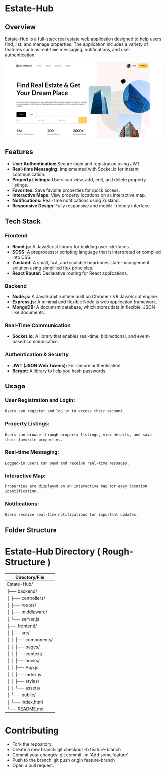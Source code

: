# Estate-Hub

## Overview

Estate-Hub is a full-stack real estate web application designed to help users find, list, and manage properties. The application includes a variety of features such as real-time messaging, notifications, and user authentication.

![Example Image](https://github.com/Yatharth-0413/EstateHUB/blob/master/Homepage.png)

## Features

- **User Authentication:** Secure login and registration using JWT.
- **Real-time Messaging:** Implemented with Socket.io for instant communication.
- **Property Listings:** Users can view, add, edit, and delete property listings.
- **Favorites:** Save favorite properties for quick access.
- **Interactive Maps:** View property locations on an interactive map.
- **Notifications:** Real-time notifications using Zustand.
- **Responsive Design:** Fully responsive and mobile-friendly interface.

## Tech Stack

### Frontend

- **React.js:** A JavaScript library for building user interfaces.
- **SCSS:** A preprocessor scripting language that is interpreted or compiled into CSS.
- **Zustand:** A small, fast, and scalable bearbones state-management solution using simplified flux principles.
- **React Router:** Declarative routing for React applications.

### Backend

- **Node.js:** A JavaScript runtime built on Chrome's V8 JavaScript engine.
- **Express.js:** A minimal and flexible Node.js web application framework.
- **MongoDB:** A document database, which stores data in flexible, JSON-like documents.

### Real-Time Communication

- **Socket.io:** A library that enables real-time, bidirectional, and event-based communication.

### Authentication & Security

- **JWT (JSON Web Tokens):** For secure authentication.
- **Bcrypt:** A library to help you hash passwords.


## Usage
### User Registration and Login:  
    Users can register and log in to access their account.

### Property Listings:
    Users can browse through property listings, view details, and save their favorite properties.

### Real-time Messaging:
    Logged-in users can send and receive real-time messages.

### Interactive Map:
    Properties are displayed on an interactive map for easy location identification.

### Notifications:
    Users receive real-time notifications for important updates.

## Folder Structure

# Estate-Hub Directory ( Rough-Structure )

| Directory/File          |
|-------------------------|
| Estate-Hub/             |
| ├── backend/             |
| │   ├── controllers/     |          |
| │   ├── routes/          |
| │   ├── middleware/      |
| │   └── server.js        |
| ├── frontend/            |
| │   ├── src/             |
| │   │   ├── components/  |
| │   │   ├── pages/       |
| │   │   ├── context/     |
| │   │   ├── hooks/       |
| │   │   ├── App.js       |
| │   │   ├── index.js     |
| │   │   ├── styles/      |
| │   │   └── assets/      |
| │   └── public/           |
| │       └── index.html   |
| └── README.md            |



# Contributing
- Fork the repository.
- Create a new branch: git checkout -b feature-branch
- Commit your changes: git commit -m 'Add some feature'
- Push to the branch: git push origin feature-branch
- Open a pull request.
